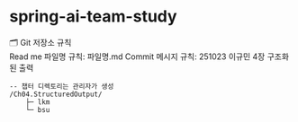 # spring-ai-team-study

🗂️ Git 저장소 규칙  
Read me 파일명 규칙: 파일명.md
Commit 메시지 규칙: 251023 이규민 4장 구조화된 출력  

```
-- 챕터 디렉토리는 관리자가 생성
/Ch04.StructuredOutput/
    ├─ lkm
    └─ bsu
```
